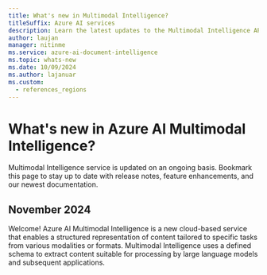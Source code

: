 ```yaml
---
title: What's new in Multimodal Intelligence?
titleSuffix: Azure AI services
description: Learn the latest updates to the Multimodal Intelligence API.
author: laujan
manager: nitinme
ms.service: azure-ai-document-intelligence
ms.topic: whats-new
ms.date: 10/09/2024
ms.author: lajanuar
ms.custom:
  - references_regions
---
```


# What's new in Azure AI Multimodal Intelligence?

Multimodal Intelligence service is updated on an ongoing basis. Bookmark this page to stay up to date with release notes, feature enhancements, and our newest documentation.

## November 2024

Welcome! Azure AI Multimodal Intelligence is a new cloud-based service that enables  a structured representation of content tailored to specific tasks from various modalities or formats. Multimodal Intelligence uses a defined schema to extract content suitable for processing by large language models and subsequent applications.